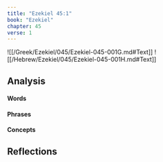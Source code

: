 ```yaml
---
title: "Ezekiel 45:1"
book: "Ezekiel"
chapter: 45
verse: 1
---
```

![[/Greek/Ezekiel/045/Ezekiel-045-001G.md#Text]]
![[/Hebrew/Ezekiel/045/Ezekiel-045-001H.md#Text]]

## Analysis

#### Words

#### Phrases

#### Concepts

## Reflections
